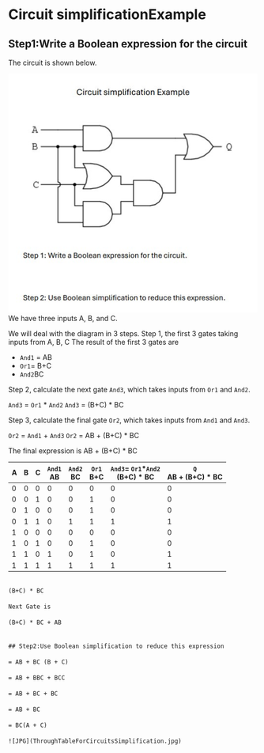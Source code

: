 # Circuit simplificationExample

## Step1:Write a Boolean expression for the circuit

The circuit is shown below.

![JPG](CircuitsSimplification.jpg)
We have three inputs A, B, and C.

We will deal with the diagram in 3 steps.  Step 1, the first 3 gates taking inputs from A, B, C
The result of the first 3 gates are

- `And1` = AB
- `Or1`= B+C
- `And2`BC

Step 2, calculate the next gate `And3`, which takes inputs from `Or1` and `And2`.

`And3` = `Or1` * `And2`
`And3` = (B+C) * BC

Step 3, calculate the final gate `Or2`, which takes inputs from `And1` and `And3`.

`Or2` = `And1` + `And3`
`Or2` = AB + (B+C) * BC

The final expression is AB + (B+C) * BC

| A | B | C | `And1`<br/>AB | `And2`<br/>BC | `Or1`<br/>B+C | `And3`= `Or1`*`And2`<br/>(B+C) * BC | `Q`<br/>AB + (B+C) * BC |
|---|---|---|----|----|-----|------------|-----------------|
| 0 | 0 | 0 | 0  | 0  | 0   | 0          | 0               |
| 0 | 0 | 1 | 0  | 0  | 1   | 0          | 0               |
| 0 | 1 | 0 | 0  | 0  | 1   | 0          | 0               |
| 0 | 1 | 1 | 0  | 1  | 1   | 1          | 1               |
| 1 | 0 | 0 | 0  | 0  | 0   | 0          | 0               |
| 1 | 0 | 1 | 0  | 0  | 1   | 0          | 0               |
| 1 | 1 | 0 | 1  | 0  | 1   | 0          | 1               |
| 1 | 1 | 1 | 1  | 1  | 1   | 1          | 1               |

```plaintext

(B+C) * BC

Next Gate is

(B+C) * BC + AB


## Step2:Use Boolean simplification to reduce this expression

= AB + BC (B + C)

= AB + BBC + BCC

= AB + BC + BC

= AB + BC

= BC(A + C)

![JPG](ThroughTableForCircuitsSimplification.jpg)
```
